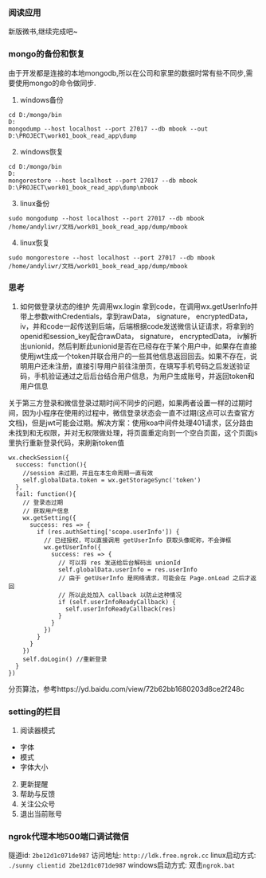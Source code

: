 ### 阅读应用
新版微书,继续完成吧~

### mongo的备份和恢复
由于开发都是连接的本地mongodb,所以在公司和家里的数据时常有些不同步,需要使用mongo的命令做同步.
1. windows备份
  ```
  cd D:/mongo/bin
  D:
  mongodump --host localhost --port 27017 --db mbook --out D:\PROJECT\work01_book_read_app\dump
  ```
2. windows恢复
  ```
  cd D:/mongo/bin
  D:
  mongorestore --host localhost --port 27017 --db mbook D:\PROJECT\work01_book_read_app\dump\mbook
  ``` 
3. linux备份
  ```
  sudo mongodump --host localhost --port 27017 --db mbook /home/andyliwr/文档/work01_book_read_app/dump/mbook
  ```
4. linux恢复
  ```
  sudo mongorestore --host localhost --port 27017 --db mbook /home/andyliwr/文档/work01_book_read_app/dump/mbook
  ```

### 思考
1. 如何做登录状态的维护
  先调用wx.login 拿到code，在调用wx.getUserInfo并带上参数withCredentials，拿到rawData， signature， encryptedData， iv，并和code一起传送到后端，后端根据code发送微信认证请求，将拿到的openid和session_key配合rawData， signature， encryptedData， iv解析出unionid，然后判断此unionid是否在已经存在于某个用户中，如果存在直接使用jwt生成一个token并联合用户的一些其他信息返回回去。如果不存在，说明用户还未注册，直接引导用户前往注册页，在填写手机号码之后发送验证码，手机验证通过之后后台结合用户信息，为用户生成账号，并返回token和用户信息

  关于第三方登录和微信登录过期时间不同步的问题，如果两者设置一样的过期时间，因为小程序在使用的过程中，微信登录状态会一直不过期(这点可以去查官方文档)，但是jwt可能会过期。解决方案：使用koa中间件处理401请求，区分路由未找到和无权限，并对无权限做处理，将页面重定向到一个空白页面，这个页面js里执行重新登录代码，来刷新token值
  ```
  wx.checkSession({
    success: function(){
      //session 未过期，并且在本生命周期一直有效
      self.globalData.token = wx.getStorageSync('token')
    },
    fail: function(){
      // 登录态过期
      // 获取用户信息
      wx.getSetting({
        success: res => {
          if (res.authSetting['scope.userInfo']) {
            // 已经授权，可以直接调用 getUserInfo 获取头像昵称，不会弹框
            wx.getUserInfo({
              success: res => {
                // 可以将 res 发送给后台解码出 unionId
                self.globalData.userInfo = res.userInfo
                // 由于 getUserInfo 是网络请求，可能会在 Page.onLoad 之后才返回
                // 所以此处加入 callback 以防止这种情况
                if (self.userInfoReadyCallback) {
                  self.userInfoReadyCallback(res)
                }
              }
            })
          }
        }
      })
      self.doLogin() //重新登录
    }
  })
  ```

分页算法，参考https://yd.baidu.com/view/72b62bb1680203d8ce2f248c


### setting的栏目
1. 阅读器模式
  + 字体
  + 模式
  + 字体大小
2. 更新提醒
3. 帮助与反馈
4. 关注公众号
5. 退出当前账号


### ngrok代理本地500端口调试微信
隧道id: `2be12d1c071de987`
访问地址: `http://ldk.free.ngrok.cc`
linux启动方式: `./sunny clientid 2be12d1c071de987`
windows启动方式: 双击`ngrok.bat`
